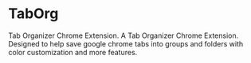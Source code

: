 # TabOrg
Tab Organizer Chrome Extension. A Tab Organizer Chrome Extension. Designed to help save google chrome tabs into groups and folders with color customization and more features.

